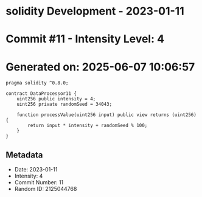 ﻿# solidity Development - 2023-01-11
# Commit #11 - Intensity Level: 4
# Generated on: 2025-06-07 10:06:57
```solidity
pragma solidity ^0.8.0;

contract DataProcessor11 {
    uint256 public intensity = 4;
    uint256 private randomSeed = 34043;

    function processValue(uint256 input) public view returns (uint256) {
        return input * intensity + randomSeed % 100;
    }
}
```
## Metadata
- Date: 2023-01-11
- Intensity: 4
- Commit Number: 11
- Random ID: 2125044768

